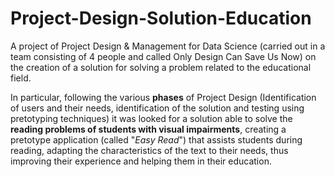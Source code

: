 # Project-Design-Solution-Education

A project of Project Design &amp; Management for Data Science (carried out in a team consisting of 4 people and called Only Design Can Save Us Now) on the creation of a solution for solving a problem related to the educational field.   

In particular, following the various **phases** of Project Design (Identification of users and their needs, identification of the solution and testing using pretotyping techniques) it was looked for a solution able to solve the **reading problems of students with visual impairments**, creating a pretotype application (called "*Easy Read*") that assists students during reading, adapting the characteristics of the text to their needs, thus improving their experience and helping them in their education. 
